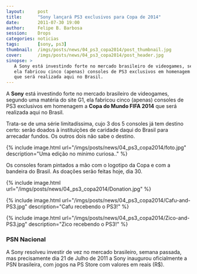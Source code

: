 ```yaml
---
layout:     post
title:      "Sony lançará PS3 exclusivos para Copa de 2014"
date:       2011-07-30 19:00
author:     Felipe B. Barbosa
session:    Drops
categories: noticias
tags:       [sony, ps3]
thumbnail:  /imgs/posts/news/04_ps3_copa2014/post_thumbnail.jpg
cover:      /imgs/posts/news/04_ps3_copa2014/post_header.jpg
sinopse: >
   A Sony está investindo forte no mercado brasileiro de videogames, segundo uma matéria do site G1,
   ela fabricou cinco (apenas) consoles de PS3 exclusivos em homenagem a Copa do Mundo FIFA 2014
   que será realizada aqui no Brasil.
---
```

A **Sony** está investindo forte no mercado brasileiro de videogames, segundo uma matéria do site G1,
ela fabricou cinco (apenas) consoles de PS3 exclusivos em homenagem a **Copa do Mundo FIFA 2014**
que será realizada aqui no Brasil.

Trata-se de uma série limitadíssima, cujo 3 dos 5 consoles já tem destino certo: serão doados à
instituições de caridade daqui do Brasil para arrecadar fundos. Os outros dois não sabe o destino.

{% include image.html url="/imgs/posts/news/04_ps3_copa2014/foto.jpg" description="Uma edição no mínimo curiosa.." %}

Os consoles foram pintados a mão com o logotipo da Copa e com a bandeira do Brasil. As doações
serão feitas hoje, dia 30.

{% include image.html url="/imgs/posts/news/04_ps3_copa2014/Donation.jpg" %}

{% include image.html url="/imgs/posts/news/04_ps3_copa2014/Cafu-and-PS3.jpg" description="Cafu recebendo o PS3!" %}

{% include image.html url="/imgs/posts/news/04_ps3_copa2014/Zico-and-PS3.jpg" description="Zico recebendo o PS3!" %}

### PSN Nacional

A Sony resolveu investir de vez no mercado brasileiro, semana passada, mas precisamente dia
21 de Julho de 2011 a Sony inaugurou oficialmente a PSN brasileira, com jogos na PS Store com
valores em reais (R$).
